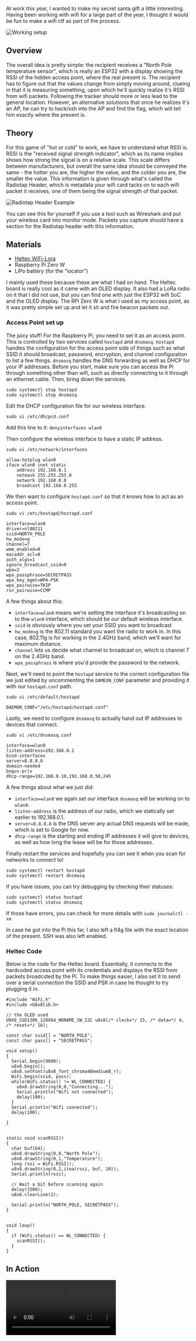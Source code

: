 At work this year, I wanted to make my secret santa gift a little interesting. Having been working with wifi for a large part of the year, I thought it would be fun to make a wifi ctf as part of the process.

![Working setup](https://raw.githubusercontent.com/quickbrownfox319/quickbrownfox319.github.io/master/images/secret_santa/hw-overview.jpg)

## Overview
The overall idea is pretty simple: the recipient receives a "North Pole temperature sensor", which is really an ESP32 with a display showing the RSSI of the hidden access point, where the real present is. The recipient has to figure out that the values change from simply moving around, clueing in that it is measuring something, upon which he'll quickly realize it's RSSI from wifi packets. Following the tracker should more or less lead to the general location. However, an alternative solutionis that once he realizes it's an AP, he can try to hack/ssh into the AP and find the flag, which will tell him exactly where the present is.

## Theory
For this game of "hot or cold" to work, we have to understand what RSSI is. RSSI is the "received signal strength indicator", which as its name implies shows how strong the signal is on a relative scale. This scale differs between manufacturers, but overall the same idea should be conveyed the same - the hotter you are, the higher the value, and the colder you are, the smaller the value. This information is given through what's called the Radiotap Header, which is metadata your wifi card tacks on to each wifi packet it receives, one of them being the signal strength of that packet.

![Radiotap Header Example](https://raw.githubusercontent.com/quickbrownfox319/quickbrownfox319.github.io/master/images/secret_santa/radiotap.png)

You can see this for yourself if you use a tool such as Wireshark and put your wireless card into monitor mode. Packets you capture should have a section for the Radiotap header with this information.

## Materials
* [Heltec WiFi-Lora](https://heltec.org/project/wifi-lora-32/)
* Raspberry Pi Zero W
* LiPo battery (for the "locator")

I mainly used these because these are what I had on hand. The Heltec board is really cool as it came with an OLED display. It also had a LoRa radio on it that I did not use, but you can find one with just the ESP32 wifi SoC and the OLED display. The RPi Zero W is what I used as my access point, as it was pretty simple set up and let it sit and fire beacon packets out.

### Access Point set up
The juicy stuff! For the Raspberry Pi, you need to set it as an access point. This is controlled by two services called `hostapd` and `dnsmasq`. `hostapd` handles the configuration for the access point side of things such as what SSID it should broadcast, password, encryption, and channel configuration to list a few things. `dnsmasq` handles the DNS forwarding as well as DHCP for your IP addresses. Before you start, make sure you can access the Pi through something other than wifi, such as directly connecting to it through an ethernet cable. Then, bring down the services.

```
sudo systemctl stop hostapd
sudo systemctl stop dnsmasq
```

Edit the DHCP configuration file for our wireless interface.

`sudo vi /etc/dhcpcd.conf`

Add this line to it:
`denyinterfaces wlan0`

Then configure the wireless interface to have a static IP address.

`sudo vi /etc/network/interfaces`

```
allow-hotplug wlan0
iface wlan0 inet static
    address 192.168.0.1
    netmask 255.255.255.0
    network 192.168.0.0
    broadcast 192.168.0.255
```

We then want to configure `hostapd.conf` so that it knows how to act as an access point.

`sudo vi /etc/hostapd/hostapd.conf`

```
interface=wlan0
driver=nl80211
ssid=NORTH_POLE
hw_mode=g
channel=7
wmm_enabled=0
macaddr_acl=0
auth_algs=1
ignore_broadcast_ssid=0
wpa=2
wpa_passphrase=SECRETPASS
wpa_key_mgmt=WPA-PSK
wpa_pairwise=TKIP
rsn_pairwise=CCMP
```

A few things about this:
* `interface=wlan0` means we're setting the interface it's broadcasting on to thw `wlan0` interface, which should be our default wireless interface.
* `ssid` is obviously where you set your SSID you want to broadcast
* `hw_mode=g` is the 802.11 standard you want the radio to work in. In this case, 802.11g is for working in the 2.4GHz band, which we'll want for maximum distance.
* `channel` lets us decide what channel to broadcast on, which is channel 7 on the 2.4GHz band.
* `wpa_passphrass` is where you'd provide the password to the network.

Next, we'll need to point the `hostapd` service to the correct configuration file we just edited by uncommenting the `DAMEON_CONF` parameter and providing it with our `hostapd.conf` path.


`sudo vi /etc/default/hostapd`

`DAEMON_CONF="/etc/hostapd/hostapd.conf"`

Lastly, we need to configure `dnsmasq` to actually hand out IP addresses to devices that connect.

`sudo vi /etc/dnsmasq.conf`
```
interface=wlan0
listen-address=192.168.0.1
bind-interfaces
server=8.8.8.8
domain-needed
bogus-priv
dhcp-range=192.168.0.10,192.168.0.50,24h
```

A few things about what we just did:
* `interface=wlan0` we again set our interface `dnsmasq` will be working on to `wlan0`.
* `listen-address` is the address of our radio, which we statically set earlier to 192.168.0.1.
* `server=8.8.8.8` is the DNS server any actual DNS requests will be made, which is set to Google for now.
* `dhcp-range` is the starting and ending IP addresses it will give to devices, as well as how long the lease will be for those addresses.


Finally restart the services and hopefully you can see it when you scan for networks to connect to!

```
sudo systemctl restart hostapd
sudo systemctl restart dnsmasq
```

If you have issues, you can try debugging by checking their statuses:

```
sudo systemctl status hostapd
sudo systemctl status dnsmasq
```

If those have errors, you can check for more details with `sudo journalctl -xe`


In case he got into the Pi this far, I also left a fl4g file with the exact location of the present. SSH was also left enabled.


### Heltec Code

Below is the code for the Heltec board. Essentially, it connects to the hardcoded access point with its credentials and  displays the RSSI from packets broadcsted by the Pi. To make things easier, I also set it to send over a serial connection the SSID and PSK in case he thought to try plugging it in.

```
#include "WiFi.h"
#include <U8x8lib.h>

// the OLED used
U8X8_SSD1306_128X64_NONAME_SW_I2C u8x8(/* clock=*/ 15, /* data=*/ 4, /* reset=*/ 16);

const char ssid[] = "NORTH_POLE";
const char pass[] = "SECRETPASS";

void setup()
{
  Serial.begin(9600);
  u8x8.begin();
  u8x8.setFont(u8x8_font_chroma48medium8_r);
  WiFi.begin(ssid, pass);
  while(WiFi.status() != WL_CONNECTED) {
    u8x8.drawString(0,0,"Connecting...");
    Serial.println("Wifi not connected");
    delay(100);
  }
  Serial.println("Wifi connected");
  delay(100);

}


static void scanRSSI()
{
  char buf[64];
  u8x8.drawString(0,0,"North Pole");
  u8x8.drawString(0,1,"Temperature");
  long rssi = WiFi.RSSI();
  u8x8.drawString(0,2,itoa(rssi, buf, 10));
  Serial.println(rssi);

  // Wait a bit before scanning again
  delay(1500);
  u8x8.clearLine(2);

  Serial.println("NORTH_POLE, SECRETPASS");
}


void loop()
{
  if (WiFi.status() == WL_CONNECTED) {
    scanRSSI();    
  }
}
```

## In Action

![Action shot!](https://raw.githubusercontent.com/quickbrownfox319/quickbrownfox319.github.io/master/images/secret_santa/inaction.mp4)